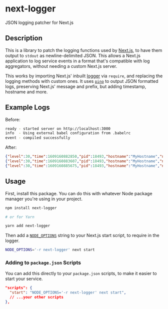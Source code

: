 # next-logger

JSON logging patcher for Next.js

## Description

This is a library to patch the logging functions used by [Next.js](https://nextjs.org/), to have them output to `stdout` as newline-delimited JSON. This allows a Next.js application to log service events in a format that's compatible with log aggregators, without needing a custom Next.js server.

This works by importing Next.js' inbuilt [logger](https://github.com/vercel/next.js/blob/canary/packages/next/build/output/log.ts) via `require`, and replacing the logging methods with custom ones. It uses [`pino`](https://github.com/pinojs/pino) to output JSON formatted logs, preserving Next.js' message and prefix, but adding timestamp, hostname and more.

## Example Logs

Before:

```sh
ready - started server on http://localhost:3000
info  - Using external babel configuration from .babelrc
event - compiled successfully
```

After:

```json
{"level":30,"time":1609160882850,"pid":18493,"hostname":"MyHostname","name":"next.js","msg":"started server on http://localhost:3000","prefix":"ready"}
{"level":30,"time":1609160883607,"pid":18493,"hostname":"MyHostname","name":"next.js","msg":"Using external babel configuration from .babelrc","prefix":"info"}
{"level":30,"time":1609160885675,"pid":18493,"hostname":"MyHostname","name":"next.js","msg":"compiled successfully","prefix":"event"}
```

## Usage

First, install this package. You can do this with whatever Node package manager you're using in your project.

```sh
npm install next-logger

# or for Yarn

yarn add next-logger
```

Then add a [`NODE_OPTIONS`](https://nextjs.org/docs/api-reference/cli) string to your Next.js start script, to require in the logger.

```sh
NODE_OPTIONS='-r next-logger' next start
```

### Adding to `package.json` Scripts

You can add this directly to your `package.json` scripts, to make it easier to start your service.

```json
"scripts": {
  "start": "NODE_OPTIONS='-r next-logger' next start",
  // ...your other scripts
},
```
